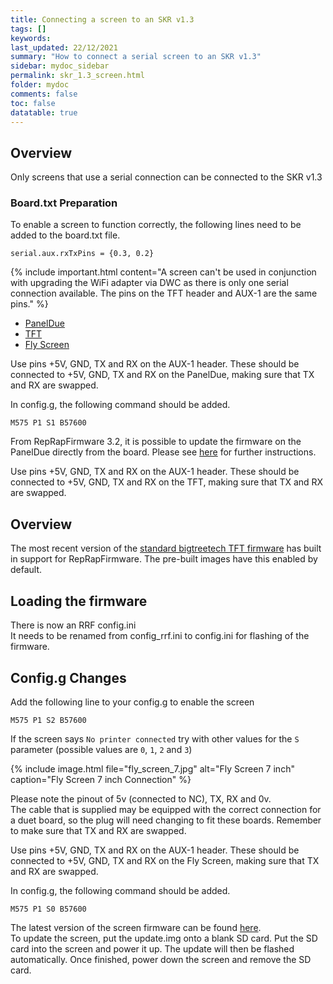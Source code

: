 ```yaml
---
title: Connecting a screen to an SKR v1.3
tags: []
keywords: 
last_updated: 22/12/2021
summary: "How to connect a serial screen to an SKR v1.3"
sidebar: mydoc_sidebar
permalink: skr_1.3_screen.html
folder: mydoc
comments: false
toc: false
datatable: true
---
```


## Overview

Only screens that use a serial connection can be connected to the SKR v1.3

### Board.txt Preparation

To enable a screen to function correctly, the following lines need to be added to the board.txt file.  

```
serial.aux.rxTxPins = {0.3, 0.2}
```

{% include important.html content="A screen can't be used in conjunction with upgrading the WiFi adapter via DWC as there is only one serial connection available. The pins on the TFT header and AUX-1 are the same pins." %}

<ul id="profileTabs" class="nav nav-tabs">
    <li class="active"><a class="noCrossRef" href="#paneldue" data-toggle="tab">PanelDue</a></li>
    <li><a class="noCrossRef" href="#tft" data-toggle="tab">TFT</a></li>
    <li><a class="noCrossRef" href="#fly" data-toggle="tab">Fly Screen</a></li>
</ul>
  <div class="tab-content">
<div role="tabpanel" class="tab-pane active" id="paneldue" markdown="1">

Use pins +5V, GND, TX and RX on the AUX-1 header. These should be connected to +5V, GND, TX and RX on the PanelDue, making sure that TX and RX are swapped.

In config.g, the following command should be added.   
```
M575 P1 S1 B57600
```
From RepRapFirmware 3.2, it is possible to update the firmware on the PanelDue directly from the board. Please see [here](https://duet3d.dozuki.com/Wiki/PanelDue_Firmware_update#Section_Firmware_update_via_Duet) for further instructions.  

</div>

<div role="tabpanel" class="tab-pane" id="tft" markdown="1">

Use pins +5V, GND, TX and RX  on the AUX-1 header. These should be connected to +5V, GND, TX and RX on the TFT, making sure that TX and RX are swapped.

## Overview

The most recent version of the [standard bigtreetech TFT firmware](https://github.com/bigtreetech/BIGTREETECH-TouchScreenFirmware/tree/master/Copy%20to%20SD%20Card%20root%20directory%20to%20update) has built in support for RepRapFirmware. The pre-built images have this enabled by default.

## Loading the firmware

There is now an RRF config.ini  
It needs to be renamed from config_rrf.ini to config.ini for flashing of the firmware.  

## Config.g Changes

Add the following line to your config.g to enable the screen

```M575 P1 S2 B57600```

If the screen says `No printer connected` try with other values for the `S` parameter (possible values are `0`, `1`, `2` and `3`)

</div>

<div role="tabpanel" class="tab-pane" id="fly" markdown="1">

{% include image.html file="fly_screen_7.jpg" alt="Fly Screen 7 inch" caption="Fly Screen 7 inch Connection" %}

Please note the pinout of 5v (connected to NC), TX, RX and 0v.  
The cable that is supplied may be equipped with the correct connection for a duet board, so the plug will need changing to fit these boards. Remember to make sure that TX and RX are swapped.  

Use pins +5V, GND, TX and RX  on the AUX-1 header. These should be connected to +5V, GND, TX and RX on the Fly Screen, making sure that TX and RX are swapped.

In config.g, the following command should be added.   
```
M575 P1 S0 B57600
```  
The latest version of the screen firmware can be found [here](https://github.com/Mellow-3D/FLY-Screen-RepRap/releases).  
To update the screen, put the update.img onto a blank SD card. Put the SD card into the screen and power it up. The update will then be flashed automatically. Once finished, power down the screen and remove the SD card.  

</div>

</div>
